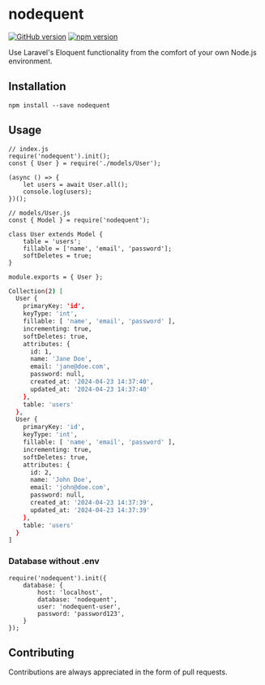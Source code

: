 # nodequent

[![GitHub version](https://badge.fury.io/gh/jxpsert%2Fnodequent.svg)](https://badge.fury.io/gh/jxpsert%2Fnodequent) [![npm version](https://badge.fury.io/js/nodequent.svg)](https://badge.fury.io/js/nodequent)

Use Laravel's Eloquent functionality from the comfort of your own Node.js environment.

## Installation

``npm install --save nodequent``

## Usage

```JS
// index.js
require('nodequent').init();
const { User } = require('./models/User');

(async () => {
    let users = await User.all();
    console.log(users);
})();

// models/User.js
const { Model } = require('nodequent');

class User extends Model {
    table = 'users';
    fillable = ['name', 'email', 'password'];
    softDeletes = true;
}

module.exports = { User };
```
```bash
Collection(2) [
  User {
    primaryKey: 'id',
    keyType: 'int',
    fillable: [ 'name', 'email', 'password' ],
    incrementing: true,
    softDeletes: true,
    attributes: {
      id: 1,
      name: 'Jane Doe',
      email: 'jane@doe.com',
      password: null,
      created_at: '2024-04-23 14:37:40',
      updated_at: '2024-04-23 14:37:40'
    },
    table: 'users'
  },
  User {
    primaryKey: 'id',
    keyType: 'int',
    fillable: [ 'name', 'email', 'password' ],
    incrementing: true,
    softDeletes: true,
    attributes: {
      id: 2,
      name: 'John Doe',
      email: 'john@doe.com',
      password: null,
      created_at: '2024-04-23 14:37:39',
      updated_at: '2024-04-23 14:37:39'
    },
    table: 'users'
  }
]
```

### Database without .env
```JS
require('nodequent').init({
    database: {
        host: 'localhost',
        database: 'nodequent',
        user: 'nodequent-user',
        password: 'password123',
    }
});
```

## Contributing

Contributions are always appreciated in the form of pull requests.
